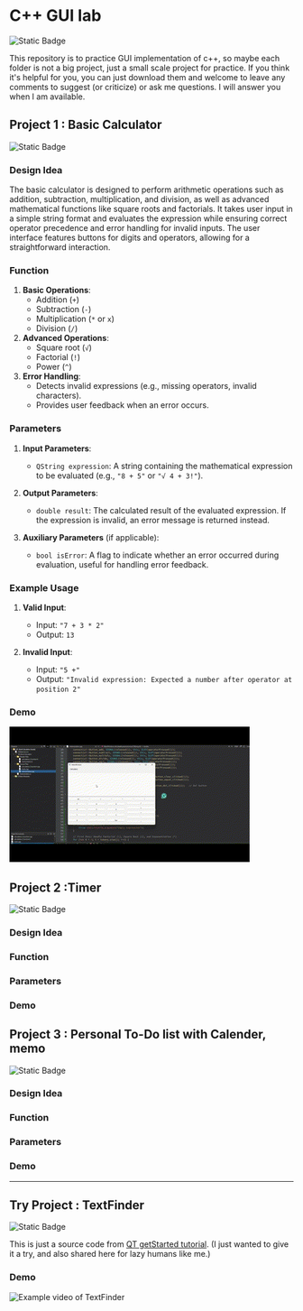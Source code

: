 # C++ GUI lab
![Static Badge](https://img.shields.io/badge/Qt%20Version-QT6-green)

This repository is to practice GUI implementation of c++, so maybe each folder is not a big project, just a small scale project for practice. If you think it's helpful for you, you can just download them and welcome to leave any comments to suggest (or criticize) or ask me questions. I will answer you when I am available. 

## Project 1 : Basic Calculator
![Static Badge](https://img.shields.io/badge/build-passing-brightgreen) 
### Design Idea
The basic calculator is designed to perform arithmetic operations such as addition, subtraction, multiplication, and division, as well as advanced mathematical functions like square roots and factorials. It takes user input in a simple string format and evaluates the expression while ensuring correct operator precedence and error handling for invalid inputs. The user interface features buttons for digits and operators, allowing for a straightforward interaction.

### Function
1. **Basic Operations**: 
   - Addition (`+`)
   - Subtraction (`-`)
   - Multiplication (`*` or `x`)
   - Division (`/`)
2. **Advanced Operations**:
   - Square root (`√`)
   - Factorial (`!`)
   - Power (`^`)
3. **Error Handling**: 
   - Detects invalid expressions (e.g., missing operators, invalid characters).
   - Provides user feedback when an error occurs.

### Parameters
1. **Input Parameters**:
   - `QString expression`: A string containing the mathematical expression to be evaluated (e.g., `"8 + 5"` or `"√ 4 + 3!"`).

2. **Output Parameters**:
   - `double result`: The calculated result of the evaluated expression. If the expression is invalid, an error message is returned instead.

3. **Auxiliary Parameters** (if applicable):
   - `bool isError`: A flag to indicate whether an error occurred during evaluation, useful for handling error feedback.

### Example Usage
1. **Valid Input**: 
   - Input: `"7 + 3 * 2"`
   - Output: `13`
   
2. **Invalid Input**: 
   - Input: `"5 +"`
   - Output: `"Invalid expression: Expected a number after operator at position 2"`

### Demo
![Example video of BasicCalculator](/assets/Demo_calculator.gif)

## Project 2 :Timer
![Static Badge](https://img.shields.io/badge/planning-working-red)
### Design Idea

### Function

### Parameters

### Demo

## Project 3 : Personal To-Do list with Calender, memo
![Static Badge](https://img.shields.io/badge/planning-working-red)
### Design Idea

### Function

### Parameters

### Demo


---
## Try Project : TextFinder
![Static Badge](https://img.shields.io/badge/build-passing-brightgreen) 

This is just a source code from [QT getStarted tutorial](https://doc.qt.io/qtcreator/creator-writing-program.html). 
(I just wanted to give it a try, and also shared here for lazy humans like me.)
### Demo
![Example video of TextFinder](/assets/Demo_textFinder.gif)
